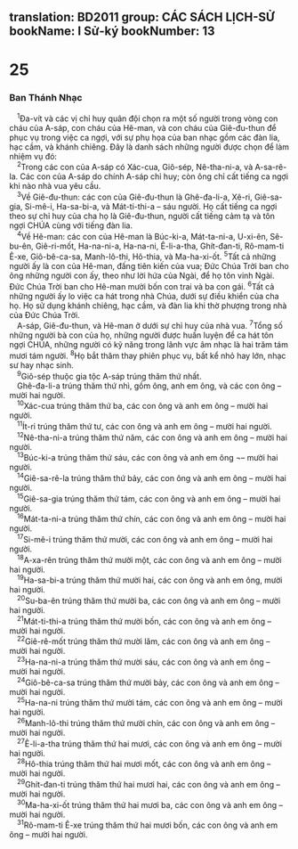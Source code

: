 translation: BD2011
group: CÁC SÁCH LỊCH-SỬ
bookName: I Sử-ký 
bookNumber: 13
-------

<div class="title"><h1>25</h1><h3>Ban Thánh Nhạc</h3></div>
<span class="verse 1su_25_1"> <sup>1</sup>Ða-vít và các vị chỉ huy quân đội chọn ra một số người trong vòng con cháu của A-sáp, con cháu của Hê-man, và con cháu của Giê-đu-thun để phục vụ trong việc ca ngợi, với sự phụ họa của ban nhạc gồm các đàn lia, hạc cầm, và khánh chiêng. Ðây là danh sách những người được chọn để làm nhiệm vụ đó:<br/></span>
<span class="verse 1su_25_2"> <sup>2</sup>Trong các con của A-sáp có Xác-cua, Giô-sép, Nê-tha-ni-a, và A-sa-rê-la. Các con của A-sáp do chính A-sáp chỉ huy; còn ông chỉ cất tiếng ca ngợi khi nào nhà vua yêu cầu.<br/></span>
<span class="verse 1su_25_3"> <sup>3</sup>Về Giê-đu-thun: các con của Giê-đu-thun là Ghê-đa-li-a, Xê-ri, Giê-sa-gia, Si-mê-i, Ha-sa-bi-a, và Mát-ti-thi-a – sáu người. Họ cất tiếng ca ngợi theo sự chỉ huy của cha họ là Giê-đu-thun, người cất tiếng cảm tạ và tôn ngợi CHÚA cùng với tiếng đàn lia.<br/></span>
<span class="verse 1su_25_4"> <sup>4</sup>Về Hê-man: các con của Hê-man là Búc-ki-a, Mát-ta-ni-a, U-xi-ên, Sê-bu-ên, Giê-ri-mốt, Ha-na-ni-a, Ha-na-ni, Ê-li-a-tha, Ghít-đan-ti, Rô-mam-ti Ê-xe, Giô-bê-ca-sa, Manh-lô-thi, Hô-thia, và Ma-ha-xi-ốt. </span>
<span class="verse 1su_25_5"><sup>5</sup>Tất cả những người ấy là con của Hê-man, đấng tiên kiến của vua; Ðức Chúa Trời ban cho ông những người con ấy, theo như lời hứa của Ngài, để họ tôn vinh Ngài. Ðức Chúa Trời ban cho Hê-man mười bốn con trai và ba con gái. </span>
<span class="verse 1su_25_6"><sup>6</sup>Tất cả những người ấy lo việc ca hát trong nhà Chúa, dưới sự điều khiển của cha họ. Họ sử dụng khánh chiêng, hạc cầm, và đàn lia khi thờ phượng trong nhà của Ðức Chúa Trời.<br/> A-sáp, Giê-đu-thun, và Hê-man ở dưới sự chỉ huy của nhà vua. </span>
<span class="verse 1su_25_7"><sup>7</sup>Tổng số những người bà con của họ, những người được huấn luyện để ca hát tôn ngợi CHÚA, những người có kỹ năng trong lãnh vực âm nhạc là hai trăm tám mươi tám người. </span>
<span class="verse 1su_25_8"><sup>8</sup>Họ bắt thăm thay phiên phục vụ, bất kể nhỏ hay lớn, nhạc sư hay nhạc sinh.<br/></span>
<span class="verse 1su_25_9"> <sup>9</sup>Giô-sép thuộc gia tộc A-sáp trúng thăm thứ nhất.<br/> Ghê-đa-li-a trúng thăm thứ nhì, gồm ông, anh em ông, và các con ông – mười hai người.<br/></span>
<span class="verse 1su_25_10"> <sup>10</sup>Xác-cua trúng thăm thứ ba, các con ông và anh em ông – mười hai người.<br/></span>
<span class="verse 1su_25_11"> <sup>11</sup>Ít-ri trúng thăm thứ tư, các con ông và anh em ông – mười hai người.<br/></span>
<span class="verse 1su_25_12"> <sup>12</sup>Nê-tha-ni-a trúng thăm thứ năm, các con ông và anh em ông – mười hai người.<br/></span>
<span class="verse 1su_25_13"> <sup>13</sup>Búc-ki-a trúng thăm thứ sáu, các con ông và anh em ông ¬– mười hai người.<br/></span>
<span class="verse 1su_25_14"> <sup>14</sup>Giê-sa-rê-la trúng thăm thứ bảy, các con ông và anh em ông – mười hai người.<br/></span>
<span class="verse 1su_25_15"> <sup>15</sup>Giê-sa-gia trúng thăm thứ tám, các con ông và anh em ông – mười hai người.<br/></span>
<span class="verse 1su_25_16"> <sup>16</sup>Mát-ta-ni-a trúng thăm thứ chín, các con ông và anh em ông – mười hai người.<br/></span>
<span class="verse 1su_25_17"> <sup>17</sup>Si-mê-i trúng thăm thứ mười, các con ông và anh em ông – mười hai người.<br/></span>
<span class="verse 1su_25_18"> <sup>18</sup>A-xa-rên trúng thăm thứ mười một, các con ông và anh em ông – mười hai người.<br/></span>
<span class="verse 1su_25_19"> <sup>19</sup>Ha-sa-bi-a trúng thăm thứ mười hai, các con ông và anh em ông, mười hai người.<br/></span>
<span class="verse 1su_25_20"> <sup>20</sup>Su-ba-ên trúng thăm thứ mười ba, các con ông và anh em ông – mười hai người.<br/></span>
<span class="verse 1su_25_21"> <sup>21</sup>Mát-ti-thi-a trúng thăm thứ mười bốn, các con ông và anh em ông – mười hai người.<br/></span>
<span class="verse 1su_25_22"> <sup>22</sup>Giê-rê-mốt trúng thăm thứ mười lăm, các con ông và anh em ông – mười hai người.<br/></span>
<span class="verse 1su_25_23"> <sup>23</sup>Ha-na-ni-a trúng thăm thứ mười sáu, các con ông và anh em ông – mười hai người.<br/></span>
<span class="verse 1su_25_24"> <sup>24</sup>Giô-bê-ca-sa trúng thăm thứ mười bảy, các con ông và anh em ông – mười hai người.<br/></span>
<span class="verse 1su_25_25"> <sup>25</sup>Ha-na-ni trúng thăm thứ mười tám, các con ông và anh em ông – mười hai người.<br/></span>
<span class="verse 1su_25_26"> <sup>26</sup>Manh-lô-thi trúng thăm thứ mười chín, các con ông và anh em ông – mười hai người.<br/></span>
<span class="verse 1su_25_27"> <sup>27</sup>Ê-li-a-tha trúng thăm thứ hai mươi, các con ông và anh em ông – mười hai người.<br/></span>
<span class="verse 1su_25_28"> <sup>28</sup>Hô-thia trúng thăm thứ hai mươi mốt, các con ông và anh em ông – mười hai người.<br/></span>
<span class="verse 1su_25_29"> <sup>29</sup>Ghít-đan-ti trúng thăm thứ hai mươi hai, các con ông và anh em ông – mười hai người.<br/></span>
<span class="verse 1su_25_30"> <sup>30</sup>Ma-ha-xi-ốt trúng thăm thứ hai mươi ba, các con ông và anh em ông – mười hai người.<br/></span>
<span class="verse 1su_25_31"> <sup>31</sup>Rô-mam-ti Ê-xe trúng thăm thứ hai mươi bốn, các con ông và anh em ông – mười hai người.<br/></span>
